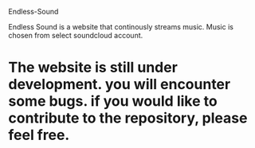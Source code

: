 Endless-Sound

Endless Sound is a website that continously streams music. Music is chosen from select soundcloud account. 

The website is still under development. you will encounter some bugs. if you would like to contribute to the repository, please feel free.
=============
